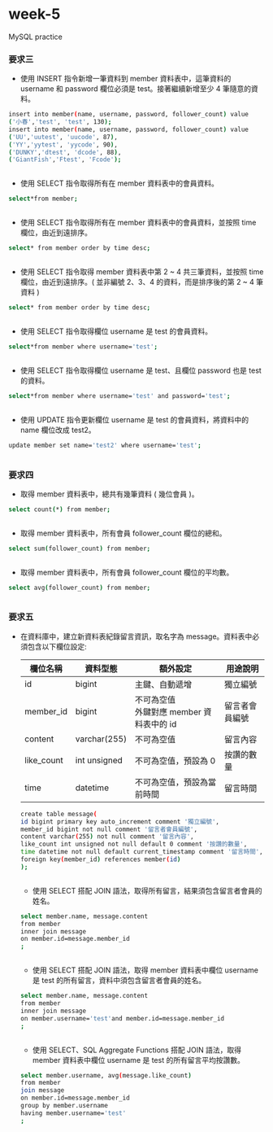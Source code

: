 # week-5
MySQL practice
### 要求三
* 使用 INSERT 指令新增一筆資料到 member 資料表中，這筆資料的 username 和 password 欄位必須是 test。接著繼續新增至少 4 筆隨意的資料。
```bash
insert into member(name, username, password, follower_count) value
('小春','test', 'test', 130);
insert into member(name, username, password, follower_count) value
('UU','uutest', 'uucode', 87),
('YY','yytest', 'yycode', 90),
('DUNKY','dtest', 'dcode', 88),
('GiantFish','Ftest', 'Fcode');
```
![]()
* 使用 SELECT 指令取得所有在 member 資料表中的會員資料。
```bash
select*from member;
```
![]()
* 使用 SELECT 指令取得所有在 member 資料表中的會員資料，並按照 time 欄位，由近到遠排序。
```bash
select* from member order by time desc;
```
![]()
* 使用 SELECT 指令取得 member 資料表中第 2 ~ 4 共三筆資料，並按照 time 欄位，由近到遠排序。( 並非編號 2、3、4 的資料，而是排序後的第 2 ~ 4 筆資料 )
```bash
select* from member order by time desc;
```
![]()
* 使用 SELECT 指令取得欄位 username 是 test 的會員資料。
```bash
select*from member where username='test';
```
![]()
* 使用 SELECT 指令取得欄位 username 是 test、且欄位 password 也是 test 的資料。
```bash
select*from member where username='test' and password='test';
```
![]()
* 使用 UPDATE 指令更新欄位 username 是 test 的會員資料，將資料中的 name 欄位改成 test2。
```bash
update member set name='test2' where username='test';
```
![]()



### 要求四

* 取得 member 資料表中，總共有幾筆資料 ( 幾位會員 )。
```bash
select count(*) from member;
```
![]()
* 取得 member 資料表中，所有會員 follower_count 欄位的總和。
```bash
select sum(follower_count) from member;
```
![]()
* 取得 member 資料表中，所有會員 follower_count 欄位的平均數。
```bash
select avg(follower_count) from member;
```
![]()



### 要求五

* 在資料庫中，建立新資料表紀錄留言資訊，取名字為 message。資料表中必須包含以下欄位設定:

  |欄位名稱 | 資料型態 | 額外設定             | 用途說明 |
  |----------|-------|--------------------|--------|
  |id        |bigint    |主鍵、自動遞增        | 獨立編號|
  |member_id | bigint  | 不可為空值 <br/>外鍵對應 member 資料表中的 id|留言者會員編號|
  |content  |varchar(255)|不可為空值          |留言內容 |
  |like_count |int unsigned|不可為空值，預設為 0|按讚的數量|
  |time      |datetime |不可為空值，預設為當前時間 |留言時間|
  
  ```bash
  create table message(
  id bigint primary key auto_increment comment '獨立編號', 
  member_id bigint not null comment '留言者會員編號', 
  content varchar(255) not null comment '留言內容', 
  like_count int unsigned not null default 0 comment '按讚的數量', 
  time datetime not null default current_timestamp comment '留言時間', 
  foreign key(member_id) references member(id)
  );
  ```
  ![]()
  
  * 使用 SELECT 搭配 JOIN 語法，取得所有留言，結果須包含留言者會員的姓名。
  ```bash
  select member.name, message.content 
  from member 
  inner join message 
  on member.id=message.member_id
  ;
  ```
  ![]()
  * 使用 SELECT 搭配 JOIN 語法，取得 member 資料表中欄位 username 是 test 的所有留言，資料中須包含留言者會員的姓名。
  ```bash
  select member.name, message.content 
  from member 
  inner join message 
  on member.username='test'and member.id=message.member_id
  ;
  ```
  ![]()
  * 使用 SELECT、SQL Aggregate Functions 搭配 JOIN 語法，取得 member 資料表中欄位 username 是 test 的所有留言平均按讚數。
  ```bash
  select member.username, avg(message.like_count) 
  from member 
  join message 
  on member.id=message.member_id 
  group by member.username 
  having member.username='test'
  ;
  ```
  ![]()




